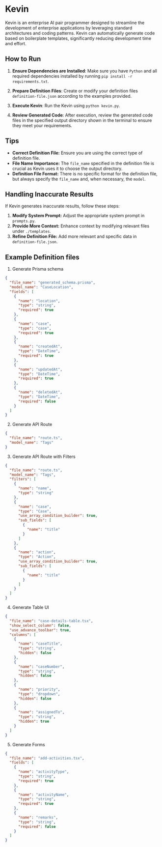# Kevin

Kevin is an enterprise AI pair programmer designed to streamline the development of enterprise applications by leveraging standard architectures and coding patterns. Kevin can automatically generate code based on boilerplate templates, significantly reducing development time and effort.

## How to Run

1. **Ensure Dependencies are Installed**:
   Make sure you have `Python` and all required dependencies installed by running `pip install -r requirements.txt`.

2. **Prepare Definition Files**:
   Create or modify your definition files `definition-file.json` according to the examples provided.

3. **Execute Kevin**:
   Run the Kevin using `python kevin.py`.

4. **Review Generated Code**:
   After execution, review the generated code files in the specified output directory shown in the terminal to ensure they meet your requirements.

## Tips

- **Correct Definition File:** Ensure you are using the correct type of definition file.
- **File Name Importance:** The `file_name` specified in the definition file is crucial as Kevin uses it to choose the output directory.
- **Definition File Format:** There is no specific format for the definition file, but always specify the `file_name` and, when necessary, the `model`.

## Handling Inaccurate Results

If Kevin generates inaccurate results, follow these steps:

1. **Modify System Prompt:** Adjust the appropriate system prompt in `prompts.py`.
2. **Provide More Context:** Enhance context by modifying relevant files under `./templates`.
3. **Refine Definition File:** Add more relevant and specific data in `definition-file.json`.

## Example Definition files

1. Generate Prisma schema

```json
{
  "file_name": "generated_schema.prisma",
  "model_name": "CaseLocation",
  "fields": [
    {
      "name": "location",
      "type": "string",
      "required": true
    },
    {
      "name": "case",
      "type": "case",
      "required": true
    },
    {
      "name": "createdAt",
      "type": "DateTime",
      "required": true
    },
    {
      "name": "updatedAt",
      "type": "DateTime",
      "required": true
    },
    {
      "name": "deletedAt",
      "type": "DateTime",
      "required": false
    }
  ]
}
```

2. Generate API Route

```json
{
  "file_name": "route.ts",
  "model_name": "Tags"
}
```

3. Generate API Route with Filters

```json
{
  "file_name": "route.ts",
  "model_name": "Tags",
  "filters": [
    {
      "name": "name",
      "type": "string"
    },
    {
      "name": "case",
      "type": "Case",
      "use_array_condition_builder": true,
      "sub_fields": [
        {
          "name": "title"
        }
      ]
    },
    {
      "name": "action",
      "type": "Action",
      "use_array_condition_builder": true,
      "sub_fields": [
        {
          "name": "title"
        }
      ]
    }
  ]
}
```

4. Generate Table UI

```json
{
  "file_name": "case-details-table.tsx",
  "show_select_column": false,
  "use_advance_toolbar": true,
  "columns": [
    {
      "name": "caseTitle",
      "type": "string",
      "hidden": false
    },
    {
      "name": "caseNumber",
      "type": "string",
      "hidden": false
    },
    {
      "name": "priority",
      "type": "dropdown",
      "hidden": false
    },
    {
      "name": "assignedTo",
      "type": "string",
      "hidden": true
    }
  ]
}
```

5. Generate Forms

```json
{
  "file_name": "add-activities.tsx",
  "fields": [
    {
      "name": "activityType",
      "type": "string",
      "required": true
    },
    {
      "name": "activityName",
      "type": "string",
      "required": true
    },
    {
      "name": "remarks",
      "type": "string",
      "required": false
    }
  ]
}
```
